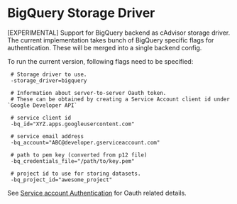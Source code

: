 BigQuery Storage Driver
=======

[EXPERIMENTAL] Support for BigQuery backend as cAdvisor storage driver.
The current implementation takes bunch of BigQuery specific flags for authentication.
These will be merged into a single backend config.

To run the current version, following flags need to be specified:
```
 # Storage driver to use.
 -storage_driver=bigquery
 
 # Information about server-to-server Oauth token.
 # These can be obtained by creating a Service Account client id under `Google Developer API`
 
 # service client id
 -bq_id="XYZ.apps.googleusercontent.com"
 
 # service email address
 -bq_account="ABC@developer.gserviceaccount.com"
 
 # path to pem key (converted from p12 file)
 -bq_credentials_file="/path/to/key.pem"
 
 # project id to use for storing datasets.
 -bq_project_id="awesome_project"
```

See [Service account Authentication](https://developers.google.com/accounts/docs/OAuth2) for Oauth related details.
